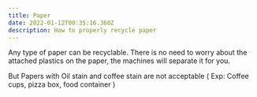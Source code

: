 ```yaml
---
title: Paper
date: 2022-01-12T00:35:16.360Z
description: How to properly recycle paper
---
```

<!--StartFragment-->

Any type of paper can be recyclable. There is no need to worry about the attached plastics on the paper, the machines will separate it for you. 

But Papers with Oil stain and coffee stain are not acceptable ( Exp: Coffee cups, pizza box, food container )



<!--EndFragment-->
